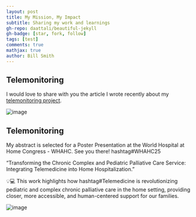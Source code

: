 ```yaml
---
layout: post
title: My Mission, My Impact
subtitle: Sharing my work and learnings
gh-repo: daattali/beautiful-jekyll
gh-badge: [star, fork, follow]
tags: [test]
comments: true
mathjax: true
author: Bill Smith
---
```


## Telemonitoring

I would love to share with you the article I wrote recently about my [telemonitoring project](https://www.fullsdenginyeria.cat/cap-la-telemedicina-davantguarda-monitoritzacio-continua-domicili-pacients-cronics-complexos-i).

![image](https://github.com/user-attachments/assets/941de403-598c-4d09-b279-28d52e9c4f46)


## Telemonitoring

My abstract is selected for a Poster Presentation at the World Hospital at Home Cоngress - WHAHC. See you there! hashtag#WHAHC25

“Transforming the Chronic Complex and Pediatric Palliative Care Service: Integrating Telemedicine into Home Hospitalization.”

💡💻 This work highlights how hashtag#Telemedicine is revolutionizing pediatric and complex chronic palliative care in the home setting, providing closer, more accessible, and human-centered support for our families.

![image](https://github.com/user-attachments/assets/96a39a28-3220-46fe-b9fb-ccc49564f059)

